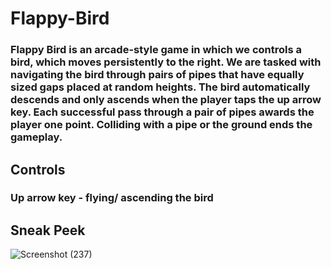 # Flappy-Bird
### Flappy Bird is an arcade-style game in which we controls a bird, which moves persistently to the right. We are tasked with navigating the bird through pairs of pipes that have equally sized gaps placed at random heights. The bird automatically descends and only ascends when the player taps the up arrow key. Each successful pass through a pair of pipes awards the player one point. Colliding with a pipe or the ground ends the gameplay. 

## Controls
### Up arrow key - flying/ ascending the bird

## Sneak Peek
![Screenshot (237)](https://user-images.githubusercontent.com/67323371/113270436-17466980-92f7-11eb-9222-4f6c7c17ddc0.png)
